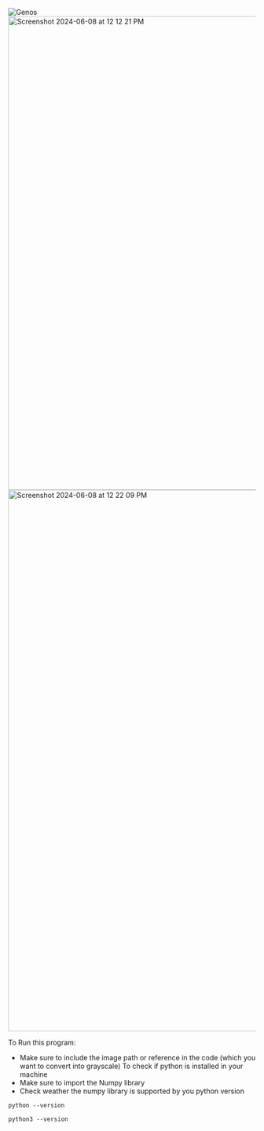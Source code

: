 ![Genos](https://github.com/AnkurKonan/Python_Projects/assets/112815485/140c4560-7bac-41a4-821b-b4f71ba350aa)
<img width="965" alt="Screenshot 2024-06-08 at 12 12 21 PM" src="https://github.com/AnkurKonan/Python_Projects/assets/112815485/27994ab4-9903-4e7b-81d8-eb8d47b29041">
<img width="1103" alt="Screenshot 2024-06-08 at 12 22 09 PM" src="https://github.com/AnkurKonan/Python_Projects/assets/112815485/5a6f44c6-b40b-481e-9927-7634e4c02249">


To Run this program:
- Make sure to include the image path or reference in the code (which you want to convert into grayscale)
To check if python is installed in your machine
- Make sure to import the Numpy library
- Check weather the numpy library is supported by you python version
```
python --version
```
```
python3 --version
```
